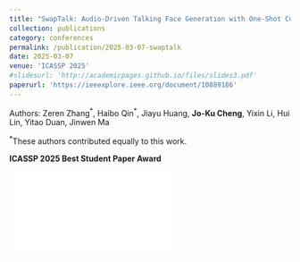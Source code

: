 ```yaml
---
title: "SwapTalk: Audio-Driven Talking Face Generation with One-Shot Customization in Latent Space"
collection: publications
category: conferences
permalink: /publication/2025-03-07-swaptalk
date: 2025-03-07
venue: 'ICASSP 2025'
#slidesurl: 'http://academicpages.github.io/files/slides3.pdf'
paperurl: 'https://ieeexplore.ieee.org/document/10889186'
---
```

Authors: Zeren Zhang<sup>\*</sup>, Haibo Qin<sup>\*</sup>, Jiayu Huang, **Jo-Ku Cheng**, Yixin Li, Hui Lin, Yitao Duan, Jinwen Ma

<sup>\*</sup>These authors contributed equally to this work.

**ICASSP 2025 Best Student Paper Award**

![poster](/files/SwapTalk-Poster.pdf)